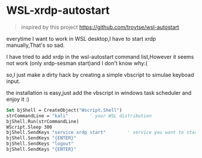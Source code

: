 # WSL-xrdp-autostart
>inspired by this project https://github.com/troytse/wsl-autostart

everytime I want to work in WSL desktop,I have to start xrdp manually,That's so sad.

I have tried to add xrdp in the wsl-autostart command list,However it seems not work (only xrdp-sesman start)and I don't know why:(

so,I just make a dirty hack by creating a simple vbscript to simulae keyboad input.

the installation is easy,just add the vbscript in windows task scheduler and enjoy it :)
 ```vb
 Set bjShell = CreateObject("Wscript.Shell")
strCommandLine = "kali"        ' your WSL distribution
bjShell.Run(strCommandLine)
WScript.Sleep 300   
bjShell.SendKeys "service xrdp start"        ' service you want to start on boot
bjShell.SendKeys "{ENTER}"    
bjShell.SendKeys "logout"     
bjShell.SendKeys "{ENTER}"    
 ```
